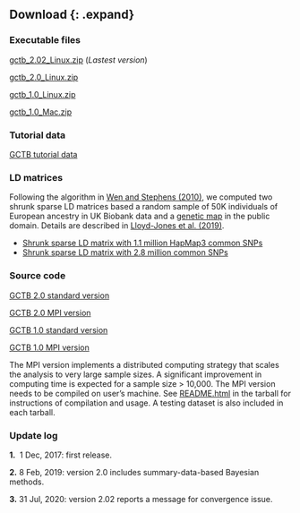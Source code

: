 
## Download {: .expand}
### Executable files
[gctb\_2.02\_Linux.zip](download/gctb_2.02_Linux.zip) (*Lastest version*)

[gctb\_2.0\_Linux.zip](download/gctb_2.0_Linux.zip)

[gctb\_1.0\_Linux.zip](download/gctb_1.0_Linux.zip)

[gctb\_1.0\_Mac.zip](download/gctb_1.0_Mac.zip)

### Tutorial data
[GCTB tutorial data](download/gctb_2.0_tutorial.zip)

### LD matrices
Following the algorithm in [Wen and Stephens (2010)](https://projecteuclid.org/euclid.aoas/1287409368), we computed two shrunk sparse LD matrices based a random sample of 50K individuals of European ancestry in UK Biobank data and a [genetic map](https://github.com/joepickrell/1000-genomes-genetic-maps) in the public domain. Details are described in [Lloyd-Jones et al. (2019)](https://www.nature.com/articles/s41467-019-12653-0).
* [Shrunk sparse LD matrix with 1.1 million HapMap3 common SNPs](https://zenodo.org/record/3350914#.XyFfnC17G8o)
* [Shrunk sparse LD matrix with 2.8 million common SNPs](https://zenodo.org/record/3375373#.XyFgOS17G8o) 

### Source code
[GCTB 2.0 standard version](download/gctb_2.0_scr.zip)

[GCTB 2.0 MPI version](download/gctb_2.0_mpi_scr.zip)

[GCTB 1.0 standard version](download/gctb_1.0_scr.zip)

[GCTB 1.0 MPI version](download/gctb_1.0_mpi_scr.zip)

The MPI version implements a distributed computing strategy that scales the analysis to very large sample sizes. A significant improvement in computing time is expected for a sample size > 10,000. The MPI version needs to be compiled on user’s machine. See [README.html](download/README.html) in the tarball for instructions of compilation and usage. A testing dataset is also included in each tarball.


### Update log 

**1.**  1 Dec, 2017: first release.

**2.**  8 Feb, 2019: version 2.0 includes summary-data-based Bayesian methods.

**3.** 31 Jul, 2020: version 2.02 reports a message for convergence issue.
